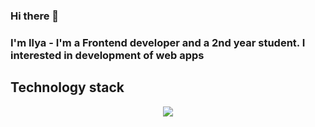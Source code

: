 ### Hi there 👋

### I'm Ilya - I'm a Frontend developer and a 2nd year student. I interested in development of web apps

## Technology stack

<p align="center">
  <a href="https://skillicons.dev">
    <img src="https://skillicons.dev/icons?i=react,redux,js,ts,html,css,git,express,next,electron,emotion,threejs,sass,tailwind,materialui,gulp,netlify,heroku,mongodb,postman,webpack,vite"/>
  </a>
</p>
